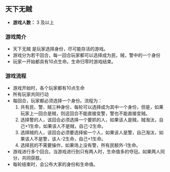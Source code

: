 ## 天下无贼

- **游戏人数：** 3 及以上

### 游戏简介
- 天下无贼 是玩家选择身份，尽可能存活的游戏。
- 游戏分为若干回合，每一回合玩家都可以选择成为民，贼，警中的一个身份
- 玩家一开始都具有10点生命。生命归零时游戏结束。

### 游戏流程
- 游戏开始时，各个玩家都有10点生命
- 所有玩家共同行动
- 每回合，玩家都必须选择一个身份。流程为：
  1. 共有民、警、贼三种身份，每轮可以选择成为其中一个身份，但是，如果玩家上一回合是贼，则这回合不能直接变警，警也不能直接变贼。
  2. 选择警的人，该回合必须选择一个要抓的人，如果该人是贼，贼淘汰，自己+1生命，如果该人不是贼，自己-2生命。
  3. 选择贼的人，该回合必须要选择偷一个人，如果该人是警，自己淘汰，如果该人不是警，该人-2生命，自己+1生命。
  4. 选择民的不需要操作，如果场上没有警，所有民额外-1生命。
- 游戏进行多个回合。当游戏进行到只有两人时，生命值多的夺冠。如果两人同分，共同获胜。
- 每轮结束时，会公布大家的身份和生命值。